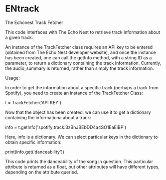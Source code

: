# ENtrack
The Echonest Track Fetcher

This code interfaces with The Echo Nest to retrieve track information about a given track.

An instance of the TrackFetcher class requires an API key to be entered (obtained from The Echo Nest developer website), and once the instance has been created, one can call the getInfo method, with a string ID as a parameter, to return a dictionary containing the track information. Currently, the audio_summary is returned, rather than simply the track information.

Usage:

In order to get the information about a specific track (perhaps a track from Spotify), you need to create an instance of the TrackFetcher Class:

t = TrackFetcher('API KEY')

Now that the object has been created, we can use it to get a dictionary containing the informationa about a track:

info = t.getInfo('spotify:track:3zBhJBEbDD4a4SO1EaEiBP')

Here, info is a dictionary. We can select particular keys in the dictionary to obtain specific information:

print(info.get('danceability'))

This code prints the danceability of the song in question. This particular attribute is returned as a float, but other attributes will have different types, depending on the attribute queried.

